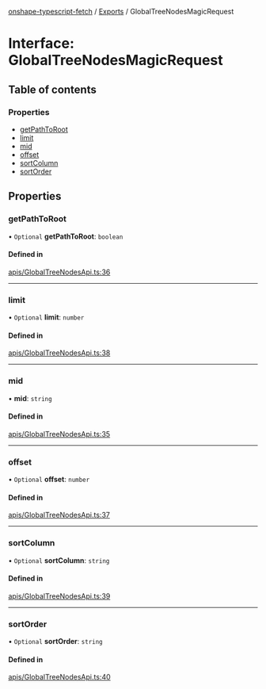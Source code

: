[onshape-typescript-fetch](../README.md) / [Exports](../modules.md) / GlobalTreeNodesMagicRequest

# Interface: GlobalTreeNodesMagicRequest

## Table of contents

### Properties

- [getPathToRoot](GlobalTreeNodesMagicRequest.md#getpathtoroot)
- [limit](GlobalTreeNodesMagicRequest.md#limit)
- [mid](GlobalTreeNodesMagicRequest.md#mid)
- [offset](GlobalTreeNodesMagicRequest.md#offset)
- [sortColumn](GlobalTreeNodesMagicRequest.md#sortcolumn)
- [sortOrder](GlobalTreeNodesMagicRequest.md#sortorder)

## Properties

### getPathToRoot

• `Optional` **getPathToRoot**: `boolean`

#### Defined in

[apis/GlobalTreeNodesApi.ts:36](https://github.com/toebes/onshape-typescript-fetch/blob/3e11ae1/apis/GlobalTreeNodesApi.ts#L36)

___

### limit

• `Optional` **limit**: `number`

#### Defined in

[apis/GlobalTreeNodesApi.ts:38](https://github.com/toebes/onshape-typescript-fetch/blob/3e11ae1/apis/GlobalTreeNodesApi.ts#L38)

___

### mid

• **mid**: `string`

#### Defined in

[apis/GlobalTreeNodesApi.ts:35](https://github.com/toebes/onshape-typescript-fetch/blob/3e11ae1/apis/GlobalTreeNodesApi.ts#L35)

___

### offset

• `Optional` **offset**: `number`

#### Defined in

[apis/GlobalTreeNodesApi.ts:37](https://github.com/toebes/onshape-typescript-fetch/blob/3e11ae1/apis/GlobalTreeNodesApi.ts#L37)

___

### sortColumn

• `Optional` **sortColumn**: `string`

#### Defined in

[apis/GlobalTreeNodesApi.ts:39](https://github.com/toebes/onshape-typescript-fetch/blob/3e11ae1/apis/GlobalTreeNodesApi.ts#L39)

___

### sortOrder

• `Optional` **sortOrder**: `string`

#### Defined in

[apis/GlobalTreeNodesApi.ts:40](https://github.com/toebes/onshape-typescript-fetch/blob/3e11ae1/apis/GlobalTreeNodesApi.ts#L40)
